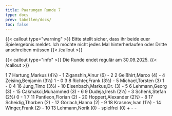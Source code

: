 ```yaml
---
title: Paarungen Runde 7
type: docs
prev: tabellen/docs/
toc: false
---
```


{{< callout type="warning" >}}
Bitte stellt sicher, dass ihr beide euer Spielergebnis meldet. Ich möchte nicht jedes Mal hinterherlaufen oder Dritte anschreiben müssen
{{< /callout >}}

{{< callout type="info" >}}
Die Runde endet regulär am 30.09.2025.
{{< /callout >}}

<runde>
1	7	Hartung,Markus		(4½)	-	1	Ziganshin,Ainur		(6)		-		 
2	2	Geißhirt,Marco		(4)	-	4	Zeising,Benjamin		(3½)	1	-	0	 
3	8	Richter,Frank		(3½)	-	5	Michael,Torsten		(3)	1	-	0	 
4	16	Jung,Timo		(3½)	-	10	Eisenbach,Markus,Dr.		(3)		-		 
5	6	Lehmann,Georg		(3)	-	15	Cakmakci,Muhammed		(3)		-		 
6	9	Dudeja,Iresh		(2½)	-	3	Schenk,Stefan		(2½)	0	-	1	 
7	11	Pantleon,Florian		(2)	-	20	Hoppert,Alexander		(2½)		-		 
8	17	Scheidig,Thorben		(2)	-	12	Görlach,Hanna		(2)		-		 
9	18	Krasnov,Ivan		(1½)	-	14	Winger,Frank		(2)		-		 
10	13	Lehmann,Norik		(0)	-		spielfrei		(0)	+	-	-	 
 
</runde>
